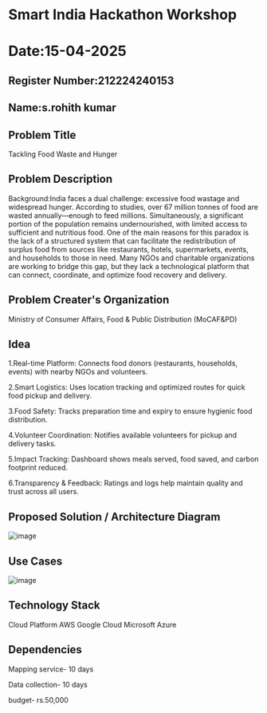 # Smart India Hackathon Workshop
# Date:15-04-2025
## Register Number:212224240153
## Name:s.rohith kumar
## Problem Title
 Tackling Food Waste and Hunger
## Problem Description
Background:India faces a dual challenge: excessive food wastage and widespread hunger. According to studies, over 67 million tonnes of food are wasted annually—enough to feed millions. Simultaneously, a significant portion of the population remains undernourished, with limited access to sufficient and nutritious food.
One of the main reasons for this paradox is the lack of a structured system that can facilitate the redistribution of surplus food from sources like restaurants, hotels, supermarkets, events, and households to those in need. Many NGOs and charitable organizations are working to bridge this gap, but they lack a technological platform that can connect, coordinate, and optimize food recovery and delivery.


## Problem Creater's Organization
Ministry of Consumer Affairs, Food & Public Distribution (MoCAF&PD)

## Idea
1.Real-time Platform: Connects food donors (restaurants, households, events) with nearby NGOs and volunteers.

2.Smart Logistics: Uses location tracking and optimized routes for quick food pickup and delivery.

3.Food Safety: Tracks preparation time and expiry to ensure hygienic food distribution.

4.Volunteer Coordination: Notifies available volunteers for pickup and delivery tasks.

5.Impact Tracking: Dashboard shows meals served, food saved, and carbon footprint reduced.

6.Transparency & Feedback: Ratings and logs help maintain quality and trust across all users.

## Proposed Solution / Architecture Diagram

![image](https://github.com/user-attachments/assets/f634e917-015c-467f-ab8e-22bc8c8c87db)

## Use Cases

![image](https://github.com/user-attachments/assets/4c788ba5-f6f7-4e5e-a7f2-3be423d47dc5)


## Technology Stack
Cloud Platform
AWS 
 Google Cloud 
 Microsoft Azure

## Dependencies
Mapping service- 10 days

Data collection- 10 days

budget- rs.50,000

